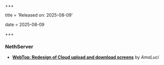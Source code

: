 +++

title = 'Released on: 2025-08-09'

date = 2025-08-09

+++

### NethServer

- **[WebTop: Redesign of Cloud upload and download screens](https://github.com/NethServer/dev/issues/7597)** by *AmaLuci*

